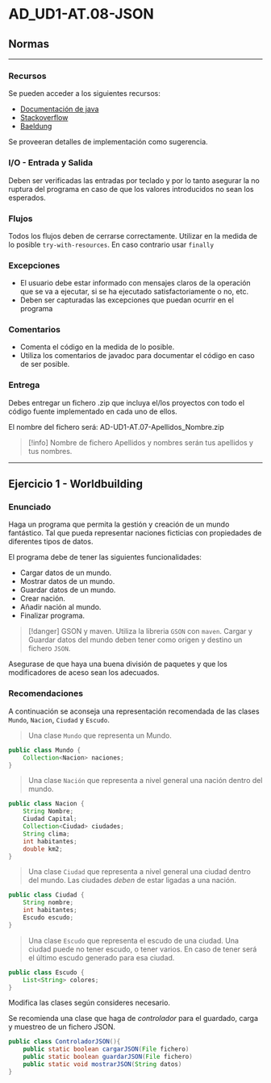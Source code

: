 # AD_UD1-AT.08-JSON

## Normas

---

### Recursos

Se pueden  acceder a los siguientes recursos:

- [Documentación de java](https://docs.oracle.com/javase/8/docs/technotes/tools/windows/javadoc.html)
- [Stackoverflow](https://stackoverflow.com/questions)
- [Baeldung](https://www.baeldung.com/)

Se proveeran detalles de implementación como sugerencia.

### I/O - Entrada y Salida

Deben ser verificadas las entradas por teclado y por lo tanto asegurar la no ruptura del programa en caso de que los valores introducidos no sean los esperados.

### Flujos

Todos los flujos deben de cerrarse correctamente. Utilizar en la medida de lo posible `try-with-resources`. En caso contrario usar `finally`

### Excepciones

- El usuario debe estar informado con mensajes claros de la operación que se va a
ejecutar, si se ha ejecutado satisfactoriamente o no, etc.
- Deben ser capturadas las excepciones que puedan ocurrir en el programa

### Comentarios

- Comenta el código en la medida de lo posible.
- Utiliza los comentarios de javadoc para documentar el código en caso de ser posible.

### Entrega

Debes entregar un fichero .zip que incluya el/los proyectos con todo el código fuente implementado en cada uno de ellos.

El nombre del fichero será: AD-UD1-AT.07-Apellidos_Nombre.zip

>[!info] Nombre de fichero
> Apellidos y nombres serán tus apellidos y tus nombres.

---

## Ejercicio 1 - Worldbuilding

### Enunciado

Haga un programa que permita la gestión y creación de un mundo fantástico. Tal que pueda representar naciones ficticias con propiedades de diferentes tipos de datos.

El programa debe de tener las siguientes funcionalidades:

- Cargar datos de un mundo.
- Mostrar datos de un mundo.
- Guardar datos de un mundo.
- Crear nación.
- Añadir nación al mundo.
- Finalizar programa.

>[!danger] GSON y maven.
Utiliza la libreria `GSON` con `maven`. Cargar y Guardar datos del mundo deben tener como origen y destino un fichero `JSON`.

Asegurase de que haya una buena división de paquetes y que los modificadores de aceso sean los adecuados.

### Recomendaciones

A continuación se aconseja una representación recomendada de las clases `Mundo`, `Nacion`, `Ciudad` y `Escudo`.

> Una clase `Mundo` que representa un Mundo.

```java
public class Mundo {
    Collection<Nacion> naciones;
}
```

> Una clase `Nación` que representa a nivel general una nación dentro del mundo.
>
```java
public class Nacion {
    String Nombre;
    Ciudad Capital;
    Collection<Ciudad> ciudades;
    String clima;
    int habitantes;
    double km2;
}
```

> Una clase `Ciudad` que representa a nivel general una ciudad dentro del mundo. Las ciudades *deben* de estar ligadas a una nación.

```java
public class Ciudad {
    String nombre;
    int habitantes;
    Escudo escudo;
}
```

> Una clase `Escudo` que representa el escudo de una ciudad. Una ciudad puede no tener escudo, o tener varios. En caso de tener será el último escudo generado para esa ciudad.

```java
public class Escudo {
    List<String> colores;
}
```

Modifica las clases según consideres necesario.

Se recomienda una clase que haga de *controlador* para el guardado, carga y muestreo de un fichero JSON. 

```java
public class ControladorJSON(){
    public static boolean cargarJSON(File fichero)
    public static boolean guardarJSON(File fichero)
    public static void mostrarJSON(String datos) 
}
```

